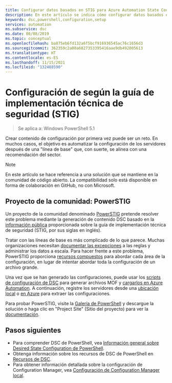 ```yaml
---
title: Configurar datos basados en STIG para Azure Automation State Configuration
description: En este artículo se indica cómo configurar datos basados en STIG del DoD para Azure Automation State Configuration.
keywords: dsc,powershell,configuration,setup
services: automation
ms.subservice: dsc
ms.date: 08/08/2019
ms.topic: conceptual
ms.openlocfilehash: ba875eb6fd132a6f5bcf916936545ac76c1656d3
ms.sourcegitcommit: 362359c2a00a6827353395416aae9db492005613
ms.translationtype: HT
ms.contentlocale: es-ES
ms.lasthandoff: 11/15/2021
ms.locfileid: "132488590"
---
```

# <a name="configure-data-based-on-security-technical-information-guide-stig"></a>Configuración de según la guía de implementación técnica de seguridad (STIG)

> Se aplica a: Windows PowerShell 5.1

Crear contenido de configuración por primera vez puede ser un reto.
En muchos casos, el objetivo es automatizar la configuración de los servidores después de una "línea de base" que, con suerte, se alinea con una recomendación del sector.

> [!NOTE]
> En este artículo se hace referencia a una solución que se mantiene en la comunidad de código abierto.
> La compatibilidad solo está disponible en forma de colaboración en GitHub, no con Microsoft.

## <a name="community-project-powerstig"></a>Proyecto de la comunidad: PowerSTIG

Un proyecto de la comunidad denominado [PowerSTIG](https://github.com/microsoft/powerstig) pretende resolver este problema mediante la generación de contenido DSC basado en la [información pública](https://public.cyber.mil/stigs/) proporcionada sobre la guía de implementación técnica de seguridad (STIG, por sus siglas en inglés).

Tratar con las líneas de base es más complicado de lo que parece.
Muchas organizaciones necesitan [documentar las excepciones](https://github.com/microsoft/powerstig#powerstigdata) a las reglas y administrar los datos a escala.
Para hacer frente a este problema, PowerSTIG proporciona [recursos compuestos](https://github.com/microsoft/powerstig#powerstigdsc) para abordar cada área de la configuración, en lugar de intentar abordar toda la configuración de un archivo grande.

Una vez que se han generado las configuraciones, puede usar los [scripts de configuración de DSC](/powershell/scripting/dsc/configurations/configurations) para generar archivos MOF y [cargarlos en Azure Automation](./tutorial-configure-servers-desired-state.md#create-and-upload-a-configuration-to-azure-automation).
A continuación, registre los servidores desde una [ubicación local](./automation-dsc-onboarding.md#enable-physicalvirtual-linux-machines) o [en Azure](./automation-dsc-onboarding.md#enable-azure-vms) para extraer las configuraciones.

Para probar PowerSTIG, visite la [Galería de PowerShell](https://www.powershellgallery.com) y descargue la solución o haga clic en "Project Site" (Sitio del proyecto) para ver la [documentación](https://github.com/microsoft/powerstig).

## <a name="next-steps"></a>Pasos siguientes

- Para comprender DSC de PowerShell, vea [Información general sobre Desired State Configuration de PowerShell](/powershell/scripting/dsc/overview/overview).
- Obtenga información sobre los recursos de DSC de PowerShell en [Recursos de DSC](/powershell/scripting/dsc/resources/resources).
- Para obtener información detallada sobre la configuración de Configuration Manager, vea [Configuración de Configuration Manager local](/powershell/scripting/dsc/managing-nodes/metaconfig).
